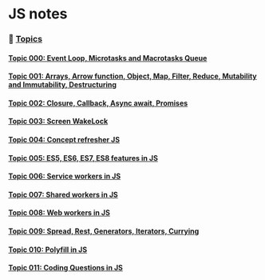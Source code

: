 # JS notes

### 📌 <ins>Topics<ins>

#### [Topic 000: Event Loop, Microtasks and Macrotasks Queue](./notes/notes001/notes001-000.md)

#### [Topic 001: Arrays, Arrow function, Object, Map, Filter, Reduce, Mutability and Immutability, Destructuring](./notes/notes001/notes001-001.md)

#### [Topic 002: Closure, Callback, Async await, Promises](./notes/notes001/notes001-002.md)

#### [Topic 003: Screen WakeLock](./notes/notes001/notes001-003.md)

#### [Topic 004: Concept refresher JS](./notes/notes001/notes001-004.md)

#### [Topic 005: ES5, ES6, ES7, ES8 features in JS](./notes/notes001/notes001-005.md)

#### [Topic 006: Service workers in JS](./notes/notes001/notes001-006.md)

#### [Topic 007: Shared workers in JS](./notes/notes001/notes001-007.md)

#### [Topic 008: Web workers in JS](./notes/notes001/notes001-008.md)

#### [Topic 009: Spread, Rest, Generators, Iterators, Currying](./notes/notes001/notes001-009.md)

#### [Topic 010: Polyfill in JS](./notes/notes001/notes001-010.md)

#### [Topic 011: Coding Questions in JS](./notes/notes001/notes001-011.md)
